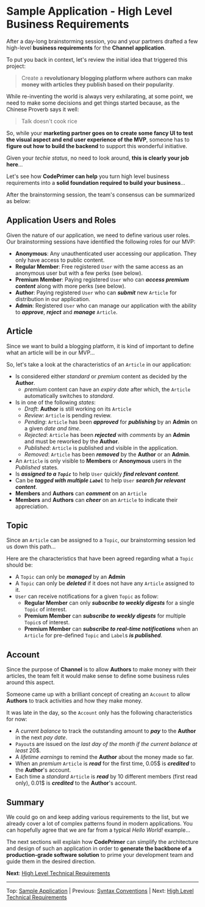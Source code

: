 # Sample Application - High Level Business Requirements
After a day-long brainstorming session, you and your partners drafted a few high-level **business requirements** for the **Channel application**.

To put you back in context, let's review the initial idea that triggered this project: 
> Create a **revolutionary blogging platform where authors can make money with articles they publish based on their popularity**. 

While re-inventing the world is always very exhilarating, at some point, we need to make some decisions and get things started because, as the Chinese Proverb says it well:
> Talk doesn't cook rice
 
So, while your **marketing partner goes on to create some fancy UI to test the visual aspect and end user experience of the MVP**, someone has to **figure out how to build the backend** to support this wonderful initiative.

Given your *techie status*, no need to look around, **this is clearly your job here**...

Let's see how **CodePrimer can help** you turn high level business requirements into a **solid foundation required to build your business**...

After the brainstorming session, the team's consensus can be summarized as below:
 
## Application Users and Roles   
Given the nature of our application, we need to define various user roles. Our brainstorming sessions have identified the following roles for our MVP:

 - **Anonymous**: Any unauthenticated user accessing our application. They only have access to public content.
 - **Regular Member**: Free registered `User` with the same access as an anonymous user but with a few perks (see below).
 - **Premium Member**: Paying registered `User` who can _**access premium content**_ along with more perks (see below).
 - **Author**: Paying registered `User` who can _**submit**_ new `Article` for distribution in our application.
 - **Admin**: Registered `User` who can manage our application with the ability to _**approve**_, _**reject**_ and _**manage**_ `Article`.

## Article
Since we want to build a blogging platform, it is kind of important to define what an article will be in our MVP...

So, let's take a look at the characteristics of an `Article` in our application:
 - Is considered either *standard* or *premium* content as decided by the **Author**.
   - *premium* content can have an *expiry date* after which, the `Article` automatically switches to *standard*.
 - Is in one of the following *states*:
   - *Draft*: **Author** is still working on its `Article`  
   - *Review*: `Article` is pending review.
   - *Pending*: `Article` has been _**approved**_ for _**publishing**_ by an **Admin** on a given *date and time*.
   - *Rejected*: `Article` has been _**rejected**_ with *comments* by an **Admin** and must be reworked by the **Author**. 
   - *Published*: `Article` is published and visible in the application.
   - *Removed*: `Article` has been _**removed**_ by the **Author** or an **Admin**.
 - An `Article` is only visible to **Members** or **Anonymous** users in the *Published* states. 
 - Is _**assigned to a `Topic`**_ to help `User` quickly _**find relevant content**_.
 - Can be _**tagged with multiple `Label`**_ to help `User` _**search for relevant content**_.
 - **Members** and **Authors** can _**comment**_ on an `Article`
 - **Members** and **Authors** can _**cheer**_ on an `Article` to indicate their appreciation.
 
## Topic
Since an `Article` can be assigned to a `Topic`, our brainstorming session led us down this path...

Here are the characteristics that have been agreed regarding what a `Topic` should be:
 - A `Topic` can only be _**managed**_ by an **Admin**
 - A `Topic` can only be _**deleted**_ if it does not have any `Article` assigned to it.
 - `User` can receive notifications for a given `Topic` as follow:
   - **Regular Member** can only _**subscribe to weekly digests**_ for a single `Topic` of interest.
   - **Premium Member** can _**subscribe to weekly digests**_ for multiple `Topic`s of interest.
   - **Premium Member** can _**subscribe to real-time notifications**_ when an `Article` for pre-defined `Topic` and `Label`s _**is published**_.
   
## Account
Since the purpose of **Channel** is to allow **Authors** to make money with their articles, the team felt it would make sense to define some business rules around this aspect.

Someone came up with a brilliant concept of creating an `Account` to allow **Authors** to track activities and how they make money.

It was late in the day, so the `Account` only has the following characteristics for now:
 - A *current balance* to track the outstanding amount to _**pay**_ to the **Author** in the next *pay date*.
 - `Payout`s are issued on the *last day of the month if the current balance at least* 20$.
 - A *lifetime earnings* to remind the **Author** about the money made so far.
 - When an *premium* `Article` is _**read**_ for the first time, 0.05$ is _**credited**_ to the **Author**'s account.
 - Each time a *standard* `Article` is _**read**_ by 10 different members (first read only), 0.01$ is _**credited**_ to the **Author**'s account.
 
 
 ## Summary
 We could go on and keep adding various requirements to the list, but we already cover a lot of complex patterns found in modern applications. 
 You can hopefully agree that we are far from a typical *Hello World!* example...
 
 The next sections will explain how **CodePrimer** can simplify the architecture and design of such an application in order to **generate the backbone of a production-grade software solution** to prime your development team and guide them in the desired direction.
 
 **Next**: [High Level Technical Requirements](TechnicalRequirements.md)
 
 ---
 Top: [Sample Application](Index.md) | Previous: [Syntax Conventions](Syntax.md) | Next: [High Level Technical Requirements](TechnicalRequirements.md)
